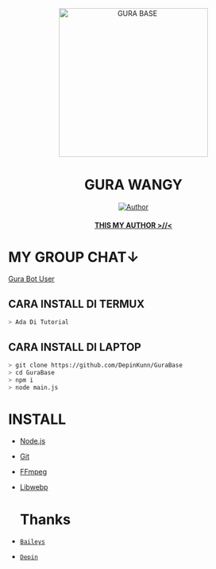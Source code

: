 <div align="center">
<img src="https://telegra.ph/BoTChM-11-03.jpg" alt="GURA BASE" width="300" />

# GURA WANGY

>
>
>
</div>
<p align="center">
  <a href="https://github.com/DepinKunn"><img title="Author" src="https://img.shields.io/badge/Author-DepinKunn-red.svg?style=for-the-badge&logo=github" /></a>
  <h4 align="center">
  <a href="https://wa.me/628871746203"> THIS MY AUTHOR >//< </a>
</h4>
</p>

# MY GROUP CHAT↓
[Gura Bot User](https://chat.whatsapp.com/HtupgW2zN9C6aNzktp3bX9)

## CARA INSTALL DI TERMUX
```bash
> Ada Di Tutorial
```
## CARA INSTALL DI LAPTOP
```bash
> git clone https://github.com/DepinKunn/GuraBase
> cd GuraBase
> npm i
> node main.js
```

# INSTALL
* [Node.js](https://nodejs.org/en/)
* [Git](https://git-scm.com/downloads)
* [FFmpeg](https://github.com/BtbN/FFmpeg-Builds/releases/download/autobuild-2020-12-08-13-03/ffmpeg-n4.3.1-26-gca55240b8c-win64-gpl-4.3.zip)
* [Libwebp](https://developers.google.com/speed/webp/download)

  # Thanks
* [`Baileys`](https://github.com/adiwajshing/Baileys)
* [`Depin`](https://github.com/DepinKunn)
  
  
